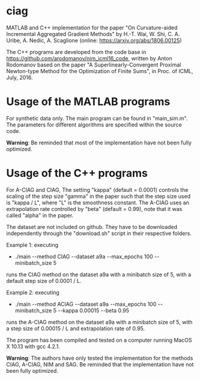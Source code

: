 # ciag

MATLAB and C++ implementation for the paper "On Curvature-aided Incremental Aggregated Gradient Methods" by H.-T. Wai, W. Shi, C. A. Uribe, A. Nedic, A. Scaglione (online: https://arxiv.org/abs/1806.00125)

The C++ programs are developed from the code base in https://github.com/arodomanov/nim_icml16_code, written by Anton Rodomanov based on the paper "A Superlinearly-Convergent Proximal Newton-type Method for the Optimization of Finite Sums", in Proc. of ICML, July, 2016.

# Usage of the MATLAB programs

For synthetic data only. The main program can be found in "main_sim.m". The parameters for different algorithms are specified within the source code.

<b>Warning</b>: Be reminded that most of the implementation have not been fully optimized.

# Usage of the C++ programs

For A-CIAG and CIAG, The setting "kappa" (default = 0.0001) controls the scaling of the step size "gamma" in the paper such that the step size used is "kappa / L", where "L" is the smoothness constant. The A-CIAG uses an extrapolation rate controlled by "beta" (default = 0.99), note that it was called "alpha" in the paper.

The dataset are not included on github. They have to be downloaded independently through the "download.sh" script in their respective folders.

Example 1: executing
- ./main --method CIAG --dataset a9a --max_epochs 100 --minibatch_size 5

runs the CIAG method on the dataset a9a with a minibatch size of 5, with a default step size of 0.0001 / L.

Example 2: executing
- ./main --method ACIAG --dataset a9a --max_epochs 100 --minibatch_size 5 --kappa 0.00015 --beta 0.95

runs the A-CIAG method on the dataset a9a with a minibatch size of 5, with a step size of 0.00015 / L and extrapolation rate of 0.95.

The program has been compiled and tested on a computer running MacOS X 10.13 with gcc 4.2.1.

<b>Warning</b>: The authors have only tested the implementation for the methods CIAG, A-CIAG, NIM and SAG. Be reminded that the implementation have not been fully optimized.
